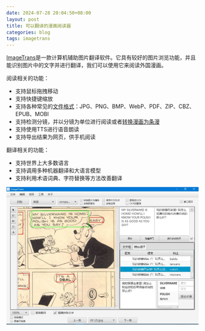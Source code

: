 ```yaml
---
date: 2024-07-28 20:04:50+08:00
layout: post
title: 可以翻译的漫画阅读器
categories: blog
tags: imagetrans
---
```


[ImageTrans](/zh/imagetrans/)是一款计算机辅助图片翻译软件。它具有较好的图片浏览功能，并且能识别图片中的文字并进行翻译，我们可以使用它来阅读外国漫画。

阅读相关的功能：

* 支持鼠标拖拽移动
* 支持快捷键缩放
* 支持各种常见的[文件格式](/zh/common-comics-file-formats/)：JPG、PNG、BMP、WebP、PDF、ZIP、CBZ、EPUB、MOBI
* 支持检测分镜，并以分镜为单位进行阅读或者[转换漫画为条漫](/zh/comic-reader-app-that-translates/)
* 支持使用TTS进行语音朗读
* 支持导出结果为网页，供手机阅读

翻译相关的功能：

* 支持世界上大多数语言
* 支持调用多种机器翻译和大语言模型
* 支持利用术语词典、字符替换等方法改善翻译

![界面截图](/album/imagetrans_zh.jpg)
